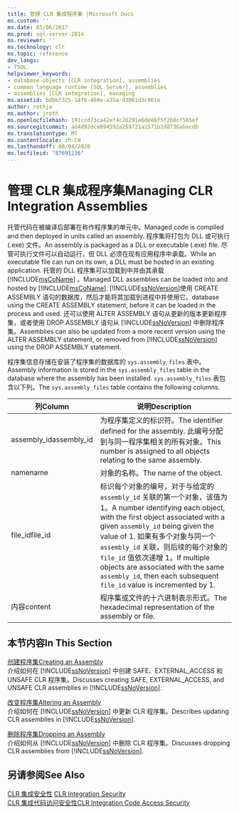```yaml
---
title: 管理 CLR 集成程序集 |Microsoft Docs
ms.custom: ''
ms.date: 03/06/2017
ms.prod: sql-server-2014
ms.reviewer: ''
ms.technology: clr
ms.topic: reference
dev_langs:
- TSQL
helpviewer_keywords:
- database objects [CLR integration], assemblies
- common language runtime [SQL Server], assemblies
- assemblies [CLR integration], managing
ms.assetid: bdbbf325-14f6-460e-a35a-d3861d3c961e
author: rothja
ms.author: jroth
ms.openlocfilehash: 191ccd73ca42ef4c26291e6de88f5f2b0cf565ef
ms.sourcegitcommit: ad4d92dce894592a259721a1571b1d8736abacdb
ms.translationtype: MT
ms.contentlocale: zh-CN
ms.lasthandoff: 08/04/2020
ms.locfileid: "87691236"
---
```

# <a name="managing-clr-integration-assemblies"></a><span data-ttu-id="e9af9-102">管理 CLR 集成程序集</span><span class="sxs-lookup"><span data-stu-id="e9af9-102">Managing CLR Integration Assemblies</span></span>
  <span data-ttu-id="e9af9-103">托管代码在被编译后部署在称作程序集的单元中。</span><span class="sxs-lookup"><span data-stu-id="e9af9-103">Managed code is compiled and then deployed in units called an assembly.</span></span> <span data-ttu-id="e9af9-104">程序集将打包为 DLL 或可执行 (.exe) 文件。</span><span class="sxs-lookup"><span data-stu-id="e9af9-104">An assembly is packaged as a DLL or executable (.exe) file.</span></span> <span data-ttu-id="e9af9-105">尽管可执行文件可以自动运行，但 DLL 必须在现有应用程序中承载。</span><span class="sxs-lookup"><span data-stu-id="e9af9-105">While an executable file can run on its own, a DLL must be hosted in an existing application.</span></span> <span data-ttu-id="e9af9-106">托管的 DLL 程序集可以加载到中并由其承载 [!INCLUDE[msCoName](../../../includes/ssnoversion-md.md)] 。</span><span class="sxs-lookup"><span data-stu-id="e9af9-106">Managed DLL assemblies can be loaded into and hosted by [!INCLUDE[msCoName](../../../includes/ssnoversion-md.md)].</span></span> [!INCLUDE[ssNoVersion](../../../includes/ssnoversion-md.md)]<span data-ttu-id="e9af9-107">使用 CREATE ASSEMBLY 语句的数据库，然后才能将其加载到进程中并使用它。</span><span class="sxs-lookup"><span data-stu-id="e9af9-107">database using the CREATE ASSEMBLY statement, before it can be loaded in the process and used.</span></span> <span data-ttu-id="e9af9-108">还可以使用 ALTER ASSEMBLY 语句从更新的版本更新程序集，或者使用 DROP ASSEMBLY 语句从 [!INCLUDE[ssNoVersion](../../../includes/ssnoversion-md.md)] 中删除程序集。</span><span class="sxs-lookup"><span data-stu-id="e9af9-108">Assemblies can also be updated from a more recent version using the ALTER ASSEMBLY statement, or removed from [!INCLUDE[ssNoVersion](../../../includes/ssnoversion-md.md)] using the DROP ASSEMBLY statement.</span></span>  
  
 <span data-ttu-id="e9af9-109">程序集信息存储在安装了程序集的数据库的 `sys.assembly_files` 表中。</span><span class="sxs-lookup"><span data-stu-id="e9af9-109">Assembly information is stored in the `sys.assembly_files` table in the database where the assembly has been installed.</span></span> <span data-ttu-id="e9af9-110">`sys.assembly_files` 表包含以下列。</span><span class="sxs-lookup"><span data-stu-id="e9af9-110">The `sys.assembly_files` table contains the following columns.</span></span>  
  
|<span data-ttu-id="e9af9-111">列</span><span class="sxs-lookup"><span data-stu-id="e9af9-111">Column</span></span>|<span data-ttu-id="e9af9-112">说明</span><span class="sxs-lookup"><span data-stu-id="e9af9-112">Description</span></span>|  
|------------|-----------------|  
|<span data-ttu-id="e9af9-113">assembly_id</span><span class="sxs-lookup"><span data-stu-id="e9af9-113">assembly_id</span></span>|<span data-ttu-id="e9af9-114">为程序集定义的标识符。</span><span class="sxs-lookup"><span data-stu-id="e9af9-114">The identifier defined for the assembly.</span></span> <span data-ttu-id="e9af9-115">此编号分配到与同一程序集相关的所有对象。</span><span class="sxs-lookup"><span data-stu-id="e9af9-115">This number is assigned to all objects relating to the same assembly.</span></span>|  
|<span data-ttu-id="e9af9-116">name</span><span class="sxs-lookup"><span data-stu-id="e9af9-116">name</span></span>|<span data-ttu-id="e9af9-117">对象的名称。</span><span class="sxs-lookup"><span data-stu-id="e9af9-117">The name of the object.</span></span>|  
|<span data-ttu-id="e9af9-118">file_id</span><span class="sxs-lookup"><span data-stu-id="e9af9-118">file_id</span></span>|<span data-ttu-id="e9af9-119">标识每个对象的编号，对于与给定的 `assembly_id` 关联的第一个对象，该值为 1。</span><span class="sxs-lookup"><span data-stu-id="e9af9-119">A number identifying each object, with the first object associated with a given `assembly_id` being given the value of 1.</span></span> <span data-ttu-id="e9af9-120">如果有多个对象与同一个 `assembly_id` 关联，则后续的每个对象的 `file_id` 值依次递增 1。</span><span class="sxs-lookup"><span data-stu-id="e9af9-120">If multiple objects are associated with the same `assembly_id`, then each subsequent `file_id` value is incremented by 1.</span></span>|  
|<span data-ttu-id="e9af9-121">内容</span><span class="sxs-lookup"><span data-stu-id="e9af9-121">content</span></span>|<span data-ttu-id="e9af9-122">程序集或文件的十六进制表示形式。</span><span class="sxs-lookup"><span data-stu-id="e9af9-122">The hexadecimal representation of the assembly or file.</span></span>|  
  
## <a name="in-this-section"></a><span data-ttu-id="e9af9-123">本节内容</span><span class="sxs-lookup"><span data-stu-id="e9af9-123">In This Section</span></span>  
 [<span data-ttu-id="e9af9-124">创建程序集</span><span class="sxs-lookup"><span data-stu-id="e9af9-124">Creating an Assembly</span></span>](creating-an-assembly.md)  
 <span data-ttu-id="e9af9-125">介绍如何在 [!INCLUDE[ssNoVersion](../../../includes/ssnoversion-md.md)] 中创建 SAFE、EXTERNAL_ACCESS 和 UNSAFE CLR 程序集。</span><span class="sxs-lookup"><span data-stu-id="e9af9-125">Discusses creating SAFE, EXTERNAL_ACCESS, and UNSAFE CLR assemblies in [!INCLUDE[ssNoVersion](../../../includes/ssnoversion-md.md)].</span></span>  
  
 [<span data-ttu-id="e9af9-126">改变程序集</span><span class="sxs-lookup"><span data-stu-id="e9af9-126">Altering an Assembly</span></span>](altering-an-assembly.md)  
 <span data-ttu-id="e9af9-127">介绍如何在 [!INCLUDE[ssNoVersion](../../../includes/ssnoversion-md.md)] 中更新 CLR 程序集。</span><span class="sxs-lookup"><span data-stu-id="e9af9-127">Describes updating CLR assemblies in [!INCLUDE[ssNoVersion](../../../includes/ssnoversion-md.md)].</span></span>  
  
 [<span data-ttu-id="e9af9-128">删除程序集</span><span class="sxs-lookup"><span data-stu-id="e9af9-128">Dropping an Assembly</span></span>](dropping-an-assembly.md)  
 <span data-ttu-id="e9af9-129">介绍如何从 [!INCLUDE[ssNoVersion](../../../includes/ssnoversion-md.md)] 中删除 CLR 程序集。</span><span class="sxs-lookup"><span data-stu-id="e9af9-129">Discusses dropping CLR assemblies from [!INCLUDE[ssNoVersion](../../../includes/ssnoversion-md.md)].</span></span>  
  
## <a name="see-also"></a><span data-ttu-id="e9af9-130">另请参阅</span><span class="sxs-lookup"><span data-stu-id="e9af9-130">See Also</span></span>  
 <span data-ttu-id="e9af9-131">[CLR 集成安全性](../security/clr-integration-security.md) </span><span class="sxs-lookup"><span data-stu-id="e9af9-131">[CLR Integration Security](../security/clr-integration-security.md) </span></span>  
 [<span data-ttu-id="e9af9-132">CLR 集成代码访问安全性</span><span class="sxs-lookup"><span data-stu-id="e9af9-132">CLR Integration Code Access Security</span></span>](../security/clr-integration-code-access-security.md)  
  
  
